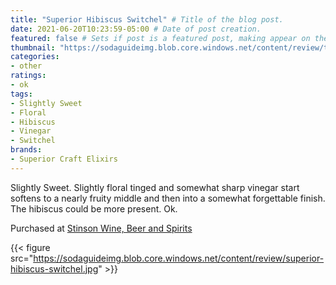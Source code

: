 ```yaml
---
title: "Superior Hibiscus Switchel" # Title of the blog post.
date: 2021-06-20T10:23:59-05:00 # Date of post creation.
featured: false # Sets if post is a featured post, making appear on the home page side bar.
thumbnail: "https://sodaguideimg.blob.core.windows.net/content/review/thumbs/superior-hibiscus-switchel.jpg" # Sets thumbnail image appearing inside card on homepage.
categories:
- other
ratings:
- ok
tags:
- Slightly Sweet
- Floral
- Hibiscus
- Vinegar
- Switchel
brands:
- Superior Craft Elixirs
---
```


Slightly Sweet. Slightly floral tinged and somewhat sharp vinegar start softens to a nearly fruity middle and then into a somewhat forgettable finish. The hibiscus could be more present. Ok.

Purchased at [Stinson Wine, Beer and Spirits](https://www.stinsonwbs.com)

{{< figure src="https://sodaguideimg.blob.core.windows.net/content/review/superior-hibiscus-switchel.jpg" >}}